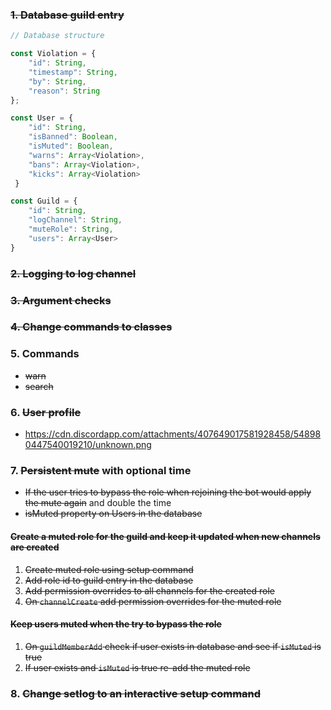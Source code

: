 ### ~~1. Database guild entry~~
```js
// Database structure

const Violation = {
    "id": String,
    "timestamp": String,
    "by": String,
    "reason": String
};

const User = {
    "id": String,
    "isBanned": Boolean,
    "isMuted": Boolean,
    "warns": Array<Violation>,
    "bans": Array<Violation>,
    "kicks": Array<Violation>
 }

const Guild = {
    "id": String,
    "logChannel": String,
    "muteRole": String,
    "users": Array<User>
}
```

### ~~2. Logging to log channel~~

### ~~3. Argument checks~~

### ~~4. Change commands to classes~~

### 5. Commands
- ~~warn~~
- ~~search~~

### 6. ~~User profile~~
- https://cdn.discordapp.com/attachments/407649017581928458/548980447540019210/unknown.png

### 7. ~~Persistent mute~~ with optional time
- ~~If the user tries to bypass the role when rejoining the bot would apply the mute again~~ and double the time
- ~~isMuted property on Users in the database~~

#### ~~Create a muted role for the guild and keep it updated when new channels are created~~
1. ~~Create muted role using setup command~~
2. ~~Add role id to guild entry in the database~~
3. ~~Add permission overrides to all channels for the created role~~
4. ~~On `channelCreate` add permission overrides for the muted role~~

#### ~~Keep users muted when the try to bypass the role~~
1. ~~On `guildMemberAdd` check if user exists in database and see if `isMuted` is true~~
2. ~~If user exists and `isMuted` is true re-add the muted role~~

### 8. ~~Change setlog to an interactive setup command~~